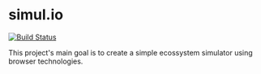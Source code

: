 # simul.io

[![Build Status](https://travis-ci.org/serramatutu/simul.io.svg?branch=master)](https://travis-ci.org/serramatutu/simul.io)

This project's main goal is to create a simple ecossystem simulator using browser technologies.